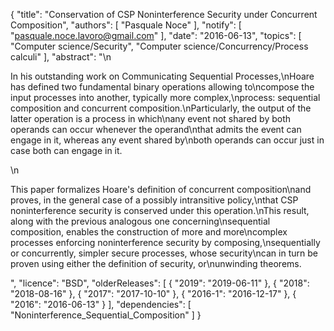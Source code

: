 {
    "title": "Conservation of CSP Noninterference Security under Concurrent Composition",
    "authors": [
        "Pasquale Noce"
    ],
    "notify": [
        "pasquale.noce.lavoro@gmail.com"
    ],
    "date": "2016-06-13",
    "topics": [
        "Computer science/Security",
        "Computer science/Concurrency/Process calculi"
    ],
    "abstract": "\n<p>In his outstanding work on Communicating Sequential Processes,\nHoare has defined two fundamental binary operations allowing to\ncompose the input processes into another, typically more complex,\nprocess: sequential composition and concurrent composition.\nParticularly, the output of the latter operation is a process in which\nany event not shared by both operands can occur whenever the operand\nthat admits the event can engage in it, whereas any event shared by\nboth operands can occur just in case both can engage in it.</p>\n<p>This paper formalizes Hoare's definition of concurrent composition\nand proves, in the general case of a possibly intransitive policy,\nthat CSP noninterference security is conserved under this operation.\nThis result, along with the previous analogous one concerning\nsequential composition, enables the construction of more and more\ncomplex processes enforcing noninterference security by composing,\nsequentially or concurrently, simpler secure processes, whose security\ncan in turn be proven using either the definition of security, or\nunwinding theorems.</p>",
    "licence": "BSD",
    "olderReleases": [
        {
            "2019": "2019-06-11"
        },
        {
            "2018": "2018-08-16"
        },
        {
            "2017": "2017-10-10"
        },
        {
            "2016-1": "2016-12-17"
        },
        {
            "2016": "2016-06-13"
        }
    ],
    "dependencies": [
        "Noninterference_Sequential_Composition"
    ]
}